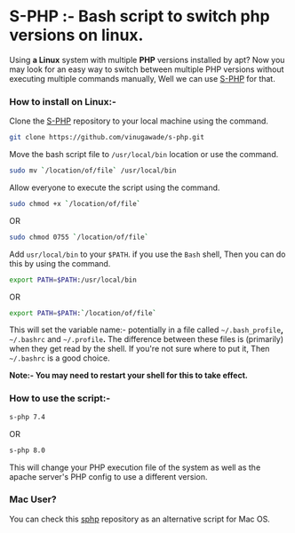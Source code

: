 # S-PHP :- Bash script to switch php versions on linux.

Using **a Linux** system with multiple **PHP** versions installed by apt? Now you may look for an easy way to switch between multiple PHP versions without executing multiple commands manually, Well we can use [S-PHP](https://vinugawade.github.io/s-php) for that.

### How to install on Linux:-

Clone the [S-PHP](https://github.com/vinugawade/s-php) repository to your local machine using the command.

```bash
git clone https://github.com/vinugawade/s-php.git
```

Move the bash script file to `/usr/local/bin` location or use the command.

```bash
sudo mv `/location/of/file` /usr/local/bin
```

Allow everyone to execute the script using the command.

```bash
sudo chmod +x `/location/of/file`
```

OR

```bash
sudo chmod 0755 `/location/of/file`
```

Add `usr/local/bin` to your `$PATH`. if you use the `Bash` shell, Then you can do this by using the command.

```bash
export PATH=$PATH:/usr/local/bin
```

OR

```bash
export PATH=$PATH:`/location/of/file`
```

This will set the variable name:- potentially in a file called `~/.bash_profile`**,** `~/.bashrc` and `~/.profile`**.** The difference between these files is (primarily) when they get read by the shell. If you're not sure where to put it, Then `~/.bashrc` is a good choice.

**Note:- You may need to restart your shell for this to take effect.**

### How to use the script:-

```bash
s-php 7.4
```

OR

```bash
s-php 8.0
```

This will change your PHP execution file of the system as well as the apache server's PHP config to use a different version.

### Mac User?

You can check this [sphp](https://github.com/jschaedl/sphp-osx) repository as an alternative script for Mac OS.​
